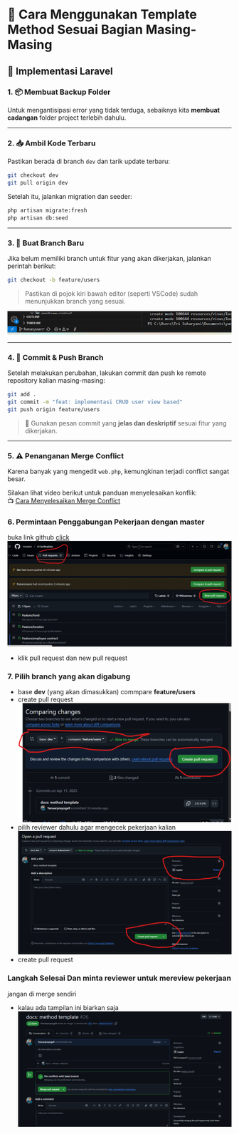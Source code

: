 # 🧹 Cara Menggunakan Template Method Sesuai Bagian Masing-Masing  
## 🔧 Implementasi Laravel

### 1. 📦 Membuat Backup Folder  
Untuk mengantisipasi error yang tidak terduga, sebaiknya kita **membuat cadangan** folder project terlebih dahulu.

---

### 2. 📥 Ambil Kode Terbaru  
Pastikan berada di branch `dev` dan tarik update terbaru:

```bash
git checkout dev
git pull origin dev
```

Setelah itu, jalankan migration dan seeder:

```bash
php artisan migrate:fresh
php artisan db:seed
```

---

### 3. 🌿 Buat Branch Baru  
Jika belum memiliki branch untuk fitur yang akan dikerjakan, jalankan perintah berikut:

```bash
git checkout -b feature/users
```

> Pastikan di pojok kiri bawah editor (seperti VSCode) sudah menunjukkan branch yang sesuai.

![Branch Check](image.png)

---

### 4. 🚀 Commit & Push Branch  
Setelah melakukan perubahan, lakukan commit dan push ke remote repository kalian masing-masing:

```bash
git add .
git commit -m "feat: implementasi CRUD user view based"
git push origin feature/users
```

> 💬 Gunakan pesan commit yang **jelas dan deskriptif** sesuai fitur yang dikerjakan.

---

### 5. ⚠️ Penanganan Merge Conflict  
Karena banyak yang mengedit `web.php`, kemungkinan terjadi conflict sangat besar.

Silakan lihat video berikut untuk panduan menyelesaikan konflik:  
📺 [Cara Menyelesaikan Merge Conflict](https://youtu.be/DloR0BOGNU0?si=Xh42y_-Aqj_GAllo)

### 6. Permintaan Penggabungan Pekerjaan dengan master 
buka link github [click](https://github.com/inmatric/v1-boilerplate)
![alt text](image-1.png)
- klik pull request dan new pull request 
### 7. Pilih branch yang akan digabung 
- base <strong>dev</strong> (yang akan dimasukkan) commpare <strong>feature/users</strong> 
- create pull request
![alt text](image-2.png)
- pilih reviewer dahulu agar mengecek pekerjaan kalian 
![alt text](image-3.png)
- create pull request 

### Langkah Selesai Dan minta reviewer untuk mereview pekerjaan 
jangan di merge sendiri
- kalau ada tampilan ini biarkan saja
![alt text](image-4.png)
